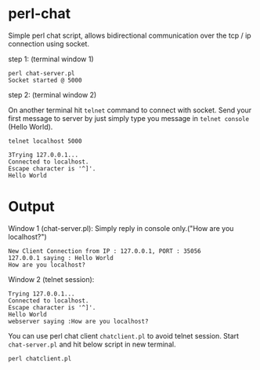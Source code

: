 # perl-chat
Simple perl chat script, allows bidirectional communication over the tcp / ip connection using socket. 

step 1: (terminal window 1)

```
perl chat-server.pl
Socket started @ 5000
```

step 2: (terminal window 2)

On another terminal hit ```telnet``` command to connect with socket. Send your first message to server by just simply type you message in ```telnet console``` (Hello World). 

```
telnet localhost 5000

3Trying 127.0.0.1...
Connected to localhost.
Escape character is '^]'.
Hello World
```

# Output

Window 1 (chat-server.pl): Simply reply in console only.("How are you localhost?")
```
New Client Connection from IP : 127.0.0.1, PORT : 35056
127.0.0.1 saying : Hello World
How are you localhost?
```

Window 2 (telnet session):
```
Trying 127.0.0.1...
Connected to localhost.
Escape character is '^]'.
Hello World
webserver saying :How are you localhost?

```

You can use perl chat client ```chatclient.pl``` to avoid telnet session. Start ```chat-server.pl``` and hit below script in new terminal.
```
perl chatclient.pl
```

